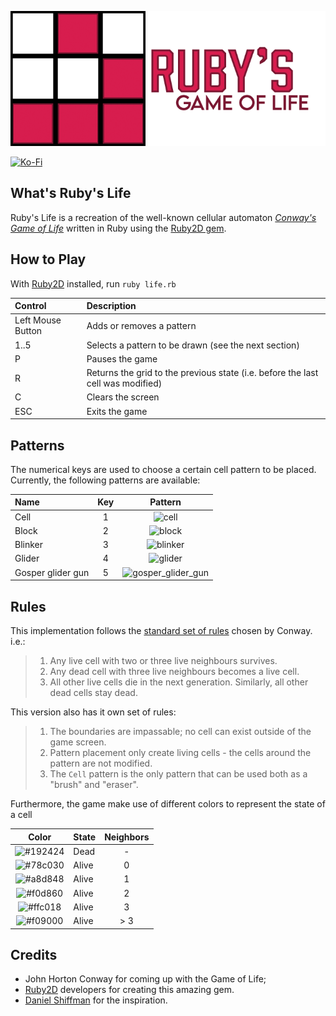 ![ruby_life_logo](assets/logo.png)

[![Ko-Fi](https://img.shields.io/static/v1?message=Buy%20me%20a%20coffee&logo=kofi&labelColor=ff5e5b&color=434B57&logoColor=white&label=%20)](https://ko-fi.com/ualacecafe)

## What's Ruby's Life

Ruby's Life is a recreation of the well-known cellular automaton [_Conway's Game of Life_](https://en.wikipedia.org/wiki/Conway%27s_Game_of_Life) written in Ruby using the [Ruby2D gem](https://github.com/ruby2d/ruby2d).

## How to Play

With [Ruby2D](https://github.com/ruby2d/ruby2d) installed, run `ruby life.rb`

| Control           | Description                                                                     |
|:------------------|:--------------------------------------------------------------------------------|
| Left Mouse Button | Adds or removes a pattern                                                       |
| 1..5              | Selects a pattern to be drawn (see the next section)                            |
| P                 | Pauses the game                                                                 |
| R                 | Returns the grid to the previous state (i.e. before the last cell was modified) |
| C                 | Clears the screen                                                               |                                                            
| ESC               | Exits the game                                                                  |

## Patterns

The numerical keys are used to choose a certain cell pattern to be placed. Currently, the following patterns are available:

| Name               | Key |                                                                       Pattern                                                                       |
|:-------------------|:---:|:---------------------------------------------------------------------------------------------------------------------------------------------------:|
| Cell               |  1  |                                                                      ![cell](https://i.imgur.com/KxCvhvX.png)                                                                      |
| Block              |  2  | ![block](https://upload.wikimedia.org/wikipedia/commons/thumb/9/96/Game_of_life_block_with_border.svg/99px-Game_of_life_block_with_border.svg.png)  |
| Blinker            |  3  |                              ![blinker](https://upload.wikimedia.org/wikipedia/commons/9/95/Game_of_life_blinker.gif)                               |  
| Glider             |  4  |                           ![glider](https://upload.wikimedia.org/wikipedia/commons/f/f2/Game_of_life_animated_glider.gif)                           |
| Gosper glider gun  |  5  |  ![gosper_glider_gun](https://upload.wikimedia.org/wikipedia/commons/thumb/e/e0/Game_of_life_glider_gun.svg/610px-Game_of_life_glider_gun.svg.png)  |

## Rules

This implementation follows the [standard set of rules](https://en.wikipedia.org/wiki/Conway's_Game_of_Life#Rules) chosen by Conway.
i.e.:

> 1. Any live cell with two or three live neighbours survives. 
> 2. Any dead cell with three live neighbours becomes a live cell.
> 3. All other live cells die in the next generation. Similarly, all other dead cells stay dead.

This version also has it own set of rules:

> 1. The boundaries are impassable; no cell can exist outside of the game screen.
> 2. Pattern placement only create living cells - the cells around the pattern are not modified.
> 3. The `Cell` pattern is the only pattern that can be used both as a "brush" and "eraser".

Furthermore, the game make use of different colors to represent the state of a cell

| Color                                                        | State | Neighbors |
|:------------------------------------------------------------:|:------|:---------:|
| ![#192424](https://via.placeholder.com/15/192424/192424.png) | Dead  | -         |
| ![#78c030](https://via.placeholder.com/15/78c030/78c030.png) | Alive | 0         |
| ![#a8d848](https://via.placeholder.com/15/a8d848/a8d848.png) | Alive | 1         |
| ![#f0d860](https://via.placeholder.com/15/f0d860/f0d860.png) | Alive | 2         |
| ![#ffc018](https://via.placeholder.com/15/ffc018/ffc018.png) | Alive | 3         |
| ![#f09000](https://via.placeholder.com/15/f09000/f09000.png) | Alive | > 3       |

## Credits

* John Horton Conway for coming up with the Game of Life;
* [Ruby2D](https://github.com/ruby2d/ruby2d) developers for creating this amazing gem.
* [Daniel Shiffman](https://www.youtube.com/channel/UCvjgXvBlbQiydffZU7m1_aw) for the inspiration.